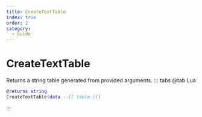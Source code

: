 ```yaml
---
title: CreateTextTable
index: true
order: 2
category:
  - Guide
---
```


# CreateTextTable
Returns a string table generated from provided arguments.
::: tabs
@tab Lua
```lua
@returns string
CreateTextTable(data --[[ table ]])
```

:::